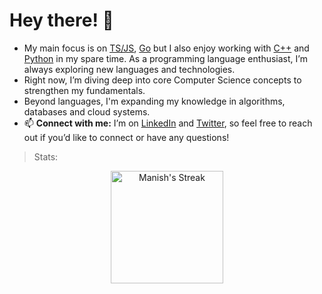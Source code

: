 # Hey there! 👋

- My main focus is on [TS/JS](https://www.typescriptlang.org/), [Go](https://go.dev/) but I also enjoy working with [C++](https://isocpp.org/) and [Python](https://www.python.org/) in my spare time. As a programming language enthusiast, I’m always exploring new languages and technologies.
- Right now, I’m diving deep into core Computer Science concepts to strengthen my fundamentals.
- Beyond languages, I'm expanding my knowledge in algorithms, databases and cloud systems.
- 📫 **Connect with me:** I’m on [LinkedIn](https://www.linkedin.com/in/manish-biswal-xd) and [Twitter](https://x.com/ManishBisw74956), so feel free to reach out if you’d like to connect or have any questions!
> Stats:
<p align="center">
  <img src="https://streak-stats.vercel.app/?user=iamanishx&theme=graywhite&hide_border=false" alt="Manish's Streak" height="180px"/>
</p>

